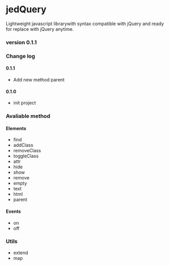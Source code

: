jedQuery
========
Lightweight javascript librarywith syntax compatible with jQuery and ready for replace with jQuery anytime.

### version 0.1.1

### Change log

#### 0.1.1
- Add new method parent

#### 0.1.0
- init project


### Avaliable method

#### Elements
- find
- addClass
- removeClass
- toggleClass
- attr
- hide
- show
- remove
- empty
- text
- html
- parent


#### Events
- on
- off


### Utils
- extend
- map
